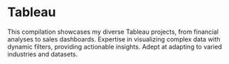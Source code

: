 # Tableau
This compilation showcases my diverse Tableau projects, from financial analyses to sales dashboards. Expertise in visualizing complex data with dynamic filters, providing actionable insights. Adept at adapting to varied industries and datasets.
